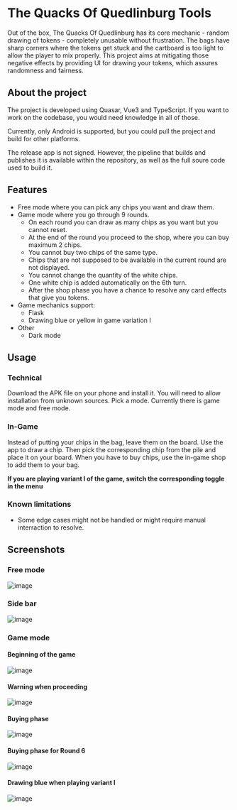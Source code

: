 # The Quacks Of Quedlinburg Tools

Out of the box, The Quacks Of Quedlinburg has its core mechanic - random drawing of tokens - completely unusable without frustration. The bags have sharp corners where the tokens get stuck and the cartboard is too light to allow the player to mix properly. This project aims at mitigating those negative effects by providing UI for drawing your tokens, which assures randomness and fairness.

## About the project

The project is developed using Quasar, Vue3 and TypeScript. If you want to work on the codebase, you would need knowledge in all of those.

Currently, only Android is supported, but you could pull the project and build for other platforms.

The release app is not signed. However, the pipeline that builds and publishes it is available within the repository, as well as the full soure code used to build it.

## Features

- Free mode where you can pick any chips you want and draw them.
- Game mode where you go through 9 rounds.
  - On each round you can draw as many chips as you want but you cannot reset.
  - At the end of the round you proceed to the shop, where you can buy maximum 2 chips.
  - You cannot buy two chips of the same type.
  - Chips that are not supposed to be available in the current round are not displayed.
  - You cannot change the quantity of the white chips.
  - One white chip is added automatically on the 6th turn.
  - After the shop phase you have a chance to resolve any card effects that give you tokens.
- Game mechanics support:
  - Flask
  - Drawing blue or yellow in game variation I
- Other
  - Dark mode

## Usage

### Technical

Download the APK file on your phone and install it. You will need to allow installation from unknown sources. Pick a mode. Currently there is game mode and free mode.

### In-Game

Instead of putting your chips in the bag, leave them on the board. Use the app to draw a chip. Then pick the corresponding chip from the pile and place it on your board. When you have to buy chips, use the in-game shop to add them to your bag.

**If you are playing variant I of the game, switch the corresponding toggle in the menu**

### Known limitations

- Some edge cases might not be handled or might require manual interraction to resolve.

## Screenshots

### Free mode

![image](./screenshots/FreeMode.png)

### Side bar

![image](./screenshots/SideBar.png)

### Game mode

#### Beginning of the game

![image](./screenshots/GameMode1.png)

#### Warning when proceeding

![image](./screenshots/GameMode2.png)

#### Buying phase

![image](./screenshots/GameMode3.png)

#### Buying phase for Round 6

![image](./screenshots/GameMode4.png)

#### Drawing blue when playing variant I

![image](./screenshots/GameMode5.png)
